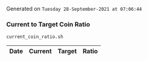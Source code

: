 Generated on `Tuesday 28-September-2021 at 07:06:44`

### Current to Target Coin Ratio
`current_coin_ratio.sh`

Date|Current|Target|Ratio
---|---|---|---

